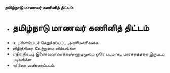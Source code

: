 **தமிழ்நாடு மாணவர் கணினித் திட்டம்**
- # தமிழ்நாடு மாணவர் கணினித் திட்டம்
- n. பள்ளம்படச் செதுக்கப்பட்ட அணிமணிவகை
- விழித்திரை வேற்றுமை விம்பங்க்ள
- எதிர் நிரப்பு இணைவண்ணக்கண்ணாடிமூலம் ஒரே படமாகப் பார்க்கத்தக்க இருபடப் படிவங்க்ள
- ஈரிணை வண்ணப்படம்.


